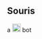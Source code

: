 <h2>Souris</h2>
<p>a <img src="https://discordapp.com/assets/07714cff6af26f83c1f74b89bc7dd48b.svg" height="20"> bot</p>
